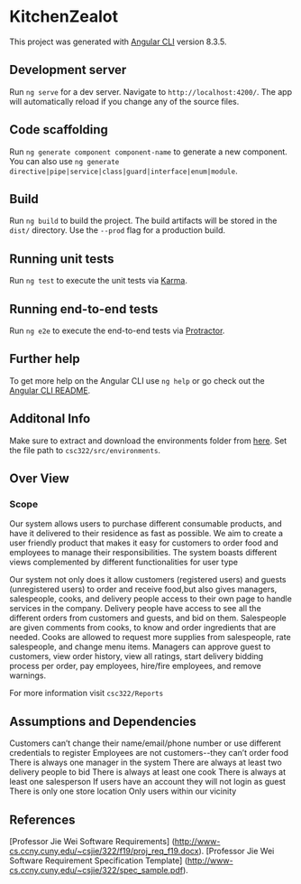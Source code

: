 # KitchenZealot

This project was generated with [Angular CLI](https://github.com/angular/angular-cli) version 8.3.5.

## Development server

Run `ng serve` for a dev server. Navigate to `http://localhost:4200/`. The app will automatically reload if you change any of the source files.

## Code scaffolding

Run `ng generate component component-name` to generate a new component. You can also use `ng generate directive|pipe|service|class|guard|interface|enum|module`.

## Build

Run `ng build` to build the project. The build artifacts will be stored in the `dist/` directory. Use the `--prod` flag for a production build.

## Running unit tests

Run `ng test` to execute the unit tests via [Karma](https://karma-runner.github.io).

## Running end-to-end tests

Run `ng e2e` to execute the end-to-end tests via [Protractor](http://www.protractortest.org/).

## Further help

To get more help on the Angular CLI use `ng help` or go check out the [Angular CLI README](https://github.com/angular/angular-cli/blob/master/README.md).

## Additonal Info

Make sure to extract and download the environments folder from [here](https://drive.google.com/file/d/1tGNdjRjlrCBNHutG-iosvuh5GpbbpKD5/view?usp=sharing). Set the file path to `csc322/src/environments`.

## Over View

### Scope
Our system allows users to purchase different consumable products, and have it delivered to their residence as fast as possible. We aim to create a user friendly product that makes it easy for customers to order food and employees to manage their responsibilities. The system boasts different views complemented by different functionalities for user type

Our system not only does it allow customers (registered users) and guests (unregistered users) to order and receive food,but also gives managers, salespeople, cooks, and delivery people access to their own page to handle services in the company. Delivery people have access to see all the different orders from customers and guests, and bid on them. Salespeople are given comments from cooks, to know and order ingredients that are needed. Cooks are allowed to request more supplies from salespeople, rate salespeople, and change menu items. Managers can approve guest to customers, view order history, view all ratings, start delivery bidding process per order, pay employees, hire/fire employees, and remove warnings.

For more information visit `csc322/Reports`

##  Assumptions and Dependencies

Customers can’t change their name/email/phone number or use different credentials to register
Employees are not customers--they can’t order food
There is always one manager in the system
There are always at least two delivery people to bid
There is always at least one cook
There is always at least one salesperson
If users have an account they will not login as guest
There is only one store location
Only users within our vicinity 

## References

[Professor Jie Wei Software Requirements] (http://www-cs.ccny.cuny.edu/~csjie/322/f19/proj_req_f19.docx).
[Professor Jie Wei Software Requirement Specification Template] (http://www-cs.ccny.cuny.edu/~csjie/322/spec_sample.pdf). 